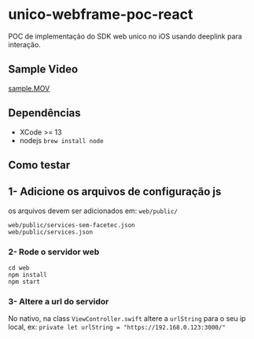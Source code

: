 # unico-webframe-poc-react
POC de implementação do SDK web unico no iOS usando deeplink para interação.

## Sample Video
[sample.MOV](https://github.com/unico-labs/unico-sdk-poc-flow-webview-js-ios/blob/main/sample.MOV)

## Dependências
- XCode >= 13
- nodejs `brew install node`

## Como testar

## 1- Adicione os arquivos de configuração js

os arquivos devem ser adicionados em: `web/public/`

```
web/public/services-sem-facetec.json
web/public/services.json
```

### 2- Rode o servidor web
```
cd web
npm install
npm start
```

### 3- Altere a url do servidor
No nativo, na class `ViewController.swift` altere a `urlString` para o seu ip local, ex:
`private let urlString = "https://192.168.0.123:3000/"`
